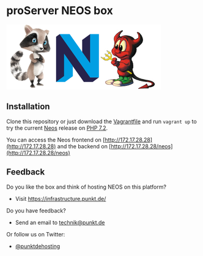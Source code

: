 proServer NEOS box
==================

![Schorsch N Beastie][Schorsch N Beastie]


Installation
------------

Clone this repository or just download the [Vagrantfile][] and run `vagrant up`
to try the current [Neos][] release on [PHP 7.2][].

You can access the Neos frontend on [http://172.17.28.28](http://172.17.28.28) and the backend on [http://172.17.28.28/neos](http://172.17.28.28/neos)

Feedback
--------

Do you like the box and think of hosting NEOS on this platform?

* Visit https://infrastructure.punkt.de/

Do you have feedback?

* Send an email to [technik@punkt.de](mailto:technik@punkt.de)

Or follow us on Twitter:

* [@punktdehosting][]



[Vagrantfile]: https://github.com/punktDe/proserver-neos-box/blob/master/Vagrantfile
[Neos]: https://www.neos.io/
[PHP 7.2]: http://php.net/
[@punktdehosting]: https://twitter.com/punktdehosting
[Schorsch N Beastie]: schorsch_n_beastie.png
